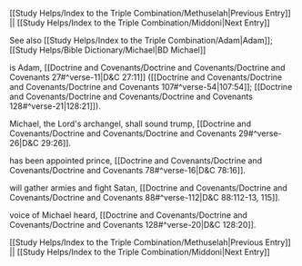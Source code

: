 [[Study Helps/Index to the Triple Combination/Methuselah|Previous Entry]]  ||  [[Study Helps/Index to the Triple Combination/Middoni|Next Entry]]

 See also [[Study Helps/Index to the Triple Combination/Adam|Adam]]; [[Study Helps/Bible Dictionary/Michael|BD Michael]]

 is Adam, [[Doctrine and Covenants/Doctrine and Covenants/Doctrine and Covenants 27#^verse-11|D&C 27:11]] ([[Doctrine and Covenants/Doctrine and Covenants/Doctrine and Covenants 107#^verse-54|107:54]]; [[Doctrine and Covenants/Doctrine and Covenants/Doctrine and Covenants 128#^verse-21|128:21]]).

 Michael, the Lord's archangel, shall sound trump, [[Doctrine and Covenants/Doctrine and Covenants/Doctrine and Covenants 29#^verse-26|D&C 29:26]].

 has been appointed prince, [[Doctrine and Covenants/Doctrine and Covenants/Doctrine and Covenants 78#^verse-16|D&C 78:16]].

 will gather armies and fight Satan, [[Doctrine and Covenants/Doctrine and Covenants/Doctrine and Covenants 88#^verse-112|D&C 88:112-13, 115]].

 voice of Michael heard, [[Doctrine and Covenants/Doctrine and Covenants/Doctrine and Covenants 128#^verse-20|D&C 128:20]].

[[Study Helps/Index to the Triple Combination/Methuselah|Previous Entry]]  ||  [[Study Helps/Index to the Triple Combination/Middoni|Next Entry]]